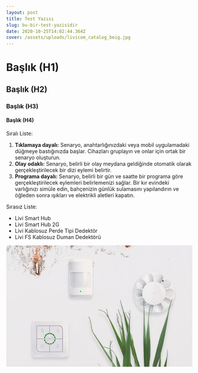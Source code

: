 ```yaml
---
layout: post
title: Test Yazısı
slug: bu-bir-test-yazisidir
date: 2020-10-25T14:02:44.364Z
cover: /assets/uploads/livicom_catalog_beig.jpg
---
```

# Başlık (H1)

## Başlık (H2)

### Başlık (H3)

#### Başlık (H4)

Sıralı Liste:

1. **Tıklamaya dayalı:** Senaryo, anahtarlığınızdaki veya mobil uygulamadaki düğmeye bastığınızda başlar. Cihazları gruplayın ve onlar için ortak bir senaryo oluşturun.
2. **Olay odaklı:** Senaryo, belirli bir olay meydana geldiğinde otomatik olarak gerçekleştirilecek bir dizi eylemi belirtir.
3. **Programa dayalı:** Senaryo, belirli bir gün ve saatte bir programa göre gerçekleştirilecek eylemleri belirlemenizi sağlar. Bir kır evindeki varlığınızı simüle edin, bahçenizin günlük sulamasını yapılandırın ve öğleden sonra ışıkları ve elektrikli aletleri kapatın.

Sırasız Liste:

* Livi Smart Hub
* Livi Smart Hub 2G
* Livi Kablosuz Perde Tipi Dedektör
* Livi FS Kablosuz Duman Dedektörü



![Alt yazısını her zaman girmek önemlidir. (Kısa ve öz)](/assets/uploads/livicom_catalog_beig.jpg "Title opsiyoneldir")